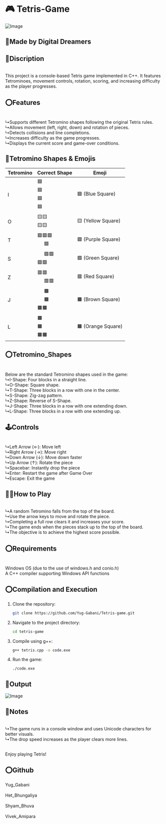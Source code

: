 <h1>🎮 Tetris-Game</h1>

![Image](https://github.com/user-attachments/assets/ce1e8453-0244-4efd-b827-b7f2db901877)

<h2>🤝Made by Digital Dreamers</h2>

<h2>💬Discription</h2>
<br>This project is a console-based Tetris game implemented in C++. It features Tetrominoes, movement controls, rotation, scoring, and increasing difficulty as the player progresses.

<h2>⭕️Features</h2>
<br>↳Supports different Tetromino shapes following the original Tetris rules.
<br>↳Allows movement (left, right, down) and rotation of pieces.
<br>↳Detects collisions and line completions.
<br>↳Increases difficulty as the game progresses.
<br>↳Displays the current score and game-over conditions.
 
## 📛Tetromino Shapes & Emojis
| Tetromino | Correct Shape | Emoji |
|-----------|--------------|-----------|
| I | 🟦<br>🟦<br>🟦<br>🟦 | 🟦 (Blue Square) |
| O | 🟨🟨<br>🟨🟨 | 🟨 (Yellow Square) |
| T | 🟪🟪🟪<br>&nbsp;&nbsp;&nbsp;&nbsp;&nbsp;🟪 | 🟪 (Purple Square) |
| S | &nbsp;&nbsp;&nbsp;&nbsp;&nbsp;🟩🟩<br>🟩🟩 | 🟩 (Green Square) |
| Z | 🟥🟥<br>&nbsp;&nbsp;&nbsp;&nbsp;&nbsp;🟥🟥 | 🟥 (Red Square) |
| J | &nbsp;&nbsp;&nbsp;&nbsp;&nbsp;🟫<br>&nbsp;&nbsp;&nbsp;&nbsp;&nbsp;🟫<br>🟫🟫 | 🟫 (Brown Square) |
| L | 🟧<br>🟧<br>🟧🟧 | 🟧 (Orange Square) |

<h2>⭕️Tetromino_Shapes</h2>
<br>Below are the standard Tetromino shapes used in the game:
<br>↳I-Shape: Four blocks in a straight line.
<br>↳O-Shape: Square shape.
<br>↳T-Shape: Three blocks in a row with one in the center.
<br>↳S-Shape: Zig-zag pattern.
<br>↳Z-Shape: Reverse of S-Shape.
<br>↳J-Shape: Three blocks in a row with one extending down.
<br>↳L-Shape: Three blocks in a row with one extending up.

<h2>🕹️Controls</h2>
<br>↳Left Arrow (←): Move left
<br>↳Right Arrow (→): Move right
<br>↳Down Arrow (↓): Move down faster
<br>↳Up Arrow (↑): Rotate the piece
<br>↳Spacebar: Instantly drop the piece
<br>↳Enter: Restart the game after Game Over
<br>↳Escape: Exit the game

<h2>👨‍💻How to Play</h2>
<br>↳A random Tetromino falls from the top of the board.
<br>↳Use the arrow keys to move and rotate the piece.
<br>↳Completing a full row clears it and increases your score.
<br>↳The game ends when the pieces stack up to the top of the board.
<br>↳The objective is to achieve the highest score possible.

<h2>⭕️Requirements</h2>

<br>Windows OS (due to the use of windows.h and conio.h)
<br>A C++ compiler supporting Windows API functions

<h2>⭕️Compilation and Execution</h2>

1. Clone the repository:
   ```bash
   git clone https://github.com/Yug-Gabani/Tetris-game.git
   ```
2. Navigate to the project directory:
   ```bash
   cd tetris-game
   ```
3. Compile using g++:
   ```bash
   g++ tetris.cpp -o code.exe
   ```
4. Run the game:
   ```bash
   ./code.exe
   ```
   
## 🌉Output
![Image](https://github.com/user-attachments/assets/29852fa1-c89a-44cd-856b-6d71847c06c0)

<h2>📝Notes</h2>
<br>↳The game runs in a console window and uses Unicode characters for better visuals.
<br>↳The drop speed increases as the player clears more lines.

<br>Enjoy playing Tetris!

<h2>⭕️Github</h2>
<a href="https://github.com/Yug-Gabani" style="text-decoration: none; display: block;">Yug_Gabani</a><br>
<a href="https://github.com/hetpatel06" style="text-decoration: none; display: block;">Het_Bhungaliya</a><br>
<a href="https://github.com/shyambhuva" style="text-decoration: none; display: block;">Shyam_Bhuva</a><br>
<a href="https://github.com/VivekAmipara05" style="text-decoration: none; display: block;">Vivek_Amipara</a><br>

